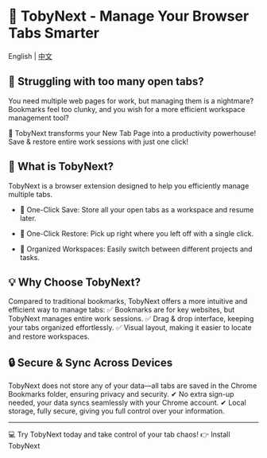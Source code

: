 # 📌 TobyNext - Manage Your Browser Tabs Smarter

English | [中文](./README-cn.md)

## 🌟 Struggling with too many open tabs?
You need multiple web pages for work, but managing them is a nightmare?
Bookmarks feel too clunky, and you wish for a more efficient workspace management tool?

🚀 TobyNext transforms your New Tab Page into a productivity powerhouse!
Save & restore entire work sessions with just one click!

## 🎯 What is TobyNext?
TobyNext is a browser extension designed to help you efficiently manage multiple tabs.

- 💾 One-Click Save: Store all your open tabs as a workspace and resume later.

- 🔄 One-Click Restore: Pick up right where you left off with a single click.

- 📂 Organized Workspaces: Easily switch between different projects and tasks.

## 💡 Why Choose TobyNext?
Compared to traditional bookmarks, TobyNext offers a more intuitive and efficient way to manage tabs:
✅ Bookmarks are for key websites, but TobyNext manages entire work sessions.
✅ Drag & drop interface, keeping your tabs organized effortlessly.
✅ Visual layout, making it easier to locate and restore workspaces.

## 🔒 Secure & Sync Across Devices
TobyNext does not store any of your data—all tabs are saved in the Chrome Bookmarks folder, ensuring privacy and security.
✔ No extra sign-up needed, your data syncs seamlessly with your Chrome account.
✔ Local storage, fully secure, giving you full control over your information.

---

💻 Try TobyNext today and take control of your tab chaos!
👉 Install TobyNext